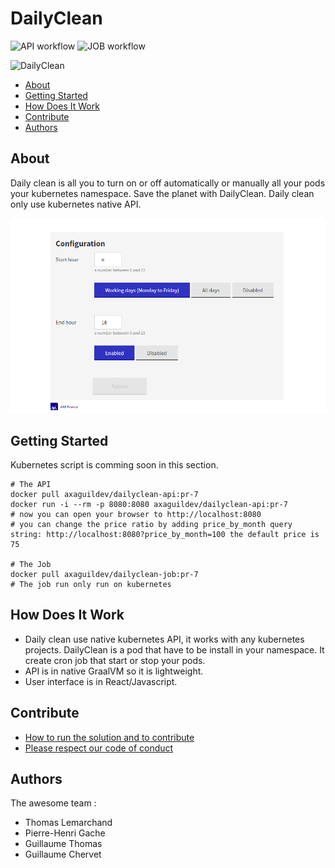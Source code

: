 # DailyClean
![API workflow](https://github.com/AxaGuilDEv/dailyclean/actions/workflows/dailyclean-api-docker-image.yml/badge.svg) ![JOB workflow](https://github.com/AxaGuilDEv/dailyclean/actions/workflows/dailyclean-job-docker-image.yml/badge.svg)

![DailyClean](./dailyclean.gif "DailyClean")

- [About](#about)
- [Getting Started](#getting-started)
- [How Does It Work](#how-does-it-work)
- [Contribute](#contribute)
- [Authors](#authors)

## About

Daily clean is all you to turn on or off automatically or manually all your pods your kubernetes namespace.
Save the planet with DailyClean.
Daily clean only use kubernetes native API.

![DailyClean Automation](./dailyclean-configuration.png "DailyClean Automation")

## Getting Started

Kubernetes script is comming soon in this section.

```
# The API 
docker pull axaguildev/dailyclean-api:pr-7
docker run -i --rm -p 8080:8080 axaguildev/dailyclean-api:pr-7
# now you can open your browser to http://localhost:8080 
# you can change the price ratio by adding price_by_month query string: http://localhost:8080?price_by_month=100 the default price is 75

# The Job 
docker pull axaguildev/dailyclean-job:pr-7
# The job run only run on kubernetes
```


## How Does It Work

- Daily clean use native kubernetes API, it works with any kubernetes projects. 
DailyClean is a pod that have to be install in your namespace. 
It create cron job that start or stop your pods. 
- API is in native GraalVM so it is lightweight.
- User interface is in React/Javascript.

## Contribute

- [How to run the solution and to contribute](./CONTRIBUTING.md)
- [Please respect our code of conduct](./CODE_OF_CONDUCT.md)

## Authors

The awesome team :

- Thomas Lemarchand 
- Pierre-Henri Gache
- Guillaume Thomas
- Guillaume Chervet
